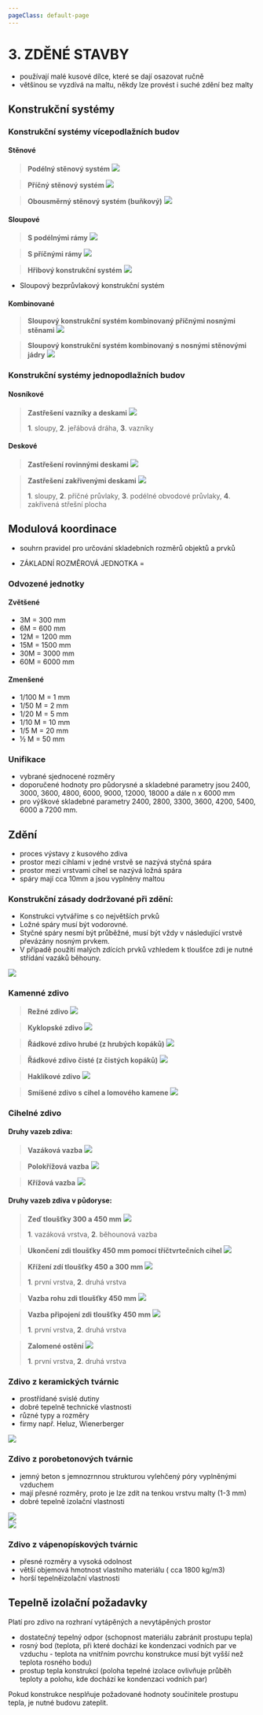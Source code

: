```yaml
---
pageClass: default-page
---
```


# 3. ZDĚNÉ STAVBY

- používají malé kusové dílce, které se dají osazovat ručně
- většinou se vyzdívá na maltu, někdy lze provést i suché zdění bez malty

## Konstrukční systémy

### Konstrukční systémy vícepodlažních budov

#### Stěnové

> **Podélný stěnový systém**
> <img class="centered_image" src="/images/pos/3/image1.jpg" />

> **Příčný stěnový systém**
> <img class="centered_image" src="/images/pos/3/image2.jpg" />

> **Obousměrný stěnový systém (buňkový)**
> <img class="centered_image" src="/images/pos/3/image3.jpg" />

#### Sloupové

> **S podélnými rámy**
> <img class="centered_image" src="/images/pos/3/image4.jpg" />

> **S příčnými rámy**
> <img class="centered_image" src="/images/pos/3/image5.jpg" />

> **Hřibový konstrukční systém**
> <img class="centered_image" src="/images/pos/3/image6.jpg" />

- Sloupový bezprůvlakový konstrukční systém

#### Kombinované

> **Sloupový konstrukční systém kombinovaný příčnými nosnými stěnami**
> <img class="centered_image" src="/images/pos/3/image7.jpg" />

> **Sloupový konstrukční systém kombinovaný s nosnými stěnovými jádry**
> <img class="centered_image" src="/images/pos/3/image8.jpg" />

### Konstrukční systémy jednopodlažních budov

#### Nosníkové

> **Zastřešení vazníky a deskami**
> <img class="centered_image" src="/images/pos/3/image9.jpg" />
> <br>
>
> **1**. sloupy, **2**. jeřábová dráha, **3**. vazníky

#### Deskové

> **Zastřešení rovinnými deskami**
> <img class="centered_image" src="/images/pos/3/image10.jpg" />

> **Zastřešení zakřivenými deskami**
> <img class="centered_image" src="/images/pos/3/image11.jpg" />
> <br>
>
> **1**. sloupy, **2**. příčné průvlaky, **3**. podélné obvodové průvlaky, **4**. zakřivená střešní plocha

## Modulová koordinace

- souhrn pravidel pro určování skladebních rozměrů objektů a prvků

- ZÁKLADNÍ ROZMĚROVÁ JEDNOTKA = <Badge type="warning" text="MODUL - M = 100 mm" vertical="middle" />

### Odvozené jednotky

#### Zvětšené

- 3M = 300 mm
- 6M = 600 mm
- 12M = 1200 mm
- 15M = 1500 mm
- 30M = 3000 mm
- 60M = 6000 mm

#### Zmenšené

- 1/100 M = 1 mm
- 1/50 M = 2 mm
- 1/20 M = 5 mm
- 1/10 M = 10 mm
- 1/5 M = 20 mm
- ½ M = 50 mm

### Unifikace

- vybrané sjednocené rozměry
- doporučené hodnoty pro půdorysné a skladebné parametry jsou 2400, 3000, 3600, 4800, 6000, 9000, 12000, 18000 a dále n x 6000 mm
- pro výškové skladebné parametry 2400, 2800, 3300, 3600, 4200, 5400, 6000 a 7200 mm.

## Zdění

- proces výstavy z kusového zdiva
- prostor mezi cihlami v jedné vrstvě se nazývá styčná spára
- prostor mezi vrstvami cihel se nazývá ložná spára
- spáry mají cca 10mm a jsou vyplněny maltou

### Konstrukční zásady dodržované při zdění:

- Konstrukci vytváříme s co největších prvků
- Ložné spáry musí být vodorovné.
- Styčné spáry nesmí být průběžné, musí být vždy v následující vrstvě převázány nosným prvkem.
- V případě použití malých zdících prvků vzhledem k tloušťce zdi je nutné střídání vazáků běhouny.

<img class="centered_image" src="/images/pos/3/image12.jpg" />

### Kamenné zdivo

> **Režné zdivo**
> <img class="centered_image" src="/images/pos/3/image13.jpg" />

> **Kyklopské zdivo**
> <img class="centered_image" src="/images/pos/3/image14.jpg" />

> **Řádkové zdivo hrubé (z hrubých kopáků)**
> <img class="centered_image" src="/images/pos/3/image15.jpg" />

> **Řádkové zdivo čisté (z čistých kopáků)**
> <img class="centered_image" src="/images/pos/3/image16.jpg" />

> **Haklíkové zdivo**
> <img class="centered_image" src="/images/pos/3/image17.jpg" />

> **Smíšené zdivo s cihel a lomového kamene**
> <img class="centered_image" src="/images/pos/3/image18.jpg" />

### Cihelné zdivo

#### Druhy vazeb zdiva:

> **Vazáková vazba**
> <img class="centered_image" src="/images/pos/3/image19.jpg" />

> **Polokřížová vazba**
> <img class="centered_image" src="/images/pos/3/image20.jpg" />

> **Křížová vazba**
> <img class="centered_image" src="/images/pos/3/image21.jpg" />

#### Druhy vazeb zdiva v půdoryse:

> **Zeď tloušťky 300 a 450 mm**
> <img class="centered_image" src="/images/pos/3/image22.jpg" />
>
>**1**. vazáková vrstva, **2**. běhounová vazba

> **Ukončení zdi tloušťky 450 mm pomocí tříčtvrtečních cihel**
> <img class="centered_image" src="/images/pos/3/image23.jpg" />

> **Křížení zdí tloušťky 450 a 300 mm**
> <img class="centered_image" src="/images/pos/3/image24.jpg" />
>
>**1**. první vrstva, **2**. druhá vrstva

> **Vazba rohu zdi tloušťky 450 mm**
><img class="centered_image" src="/images/pos/3/image25.jpg" />

> **Vazba připojení zdi tloušťky 450 mm**
> <img class="centered_image" src="/images/pos/3/image26.jpg" />
>
> **1**. první vrstva, **2**. druhá vrstva

> **Zalomené ostění**
> <img class="centered_image" src="/images/pos/3/image27.jpg" />
>
> **1**. první vrstva, **2**. druhá vrstva

### Zdivo z keramických tvárnic

- prostřídané svislé dutiny
- dobré tepelně technické vlastnosti
- různé typy a rozměry
- firmy např. Heluz, Wienerberger

<img class="centered_image" src="/images/pos/3/image29.jpg" />

### Zdivo z porobetonových tvárnic

- jemný beton s jemnozrnnou strukturou vylehčený póry vyplněnými vzduchem
- mají přesné rozměry, proto je lze zdít na tenkou vrstvu malty (1-3 mm)
- dobré tepelně izolační vlastnosti

<img class="centered_image" src="/images/pos/3/image28.jpg" />
<br>
<img class="centered_image" src="/images/pos/3/image30.jpg" />

### Zdivo z vápenopískových tvárnic

- přesné rozměry a vysoká odolnost
- větší objemová hmotnost vlastního materiálu ( cca 1800 kg/m3)
- horší tepelněizolační vlastnosti

## Tepelně izolační požadavky

Platí pro zdivo na rozhraní vytápěných a nevytápěných prostor

- dostatečný tepelný odpor (schopnost materiálu zabránit prostupu tepla)
- rosný bod (teplota, při které dochází ke kondenzaci vodních par ve vzduchu - teplota na vnitřním povrchu konstrukce musí být vyšší než teplota rosného bodu)
- prostup tepla konstrukcí (poloha tepelné izolace ovlivňuje průběh teploty a polohu, kde dochází ke kondenzaci vodních par)

Pokud konstrukce nesplňuje požadované hodnoty součinitele prostupu tepla, je nutné budovu zateplit.
